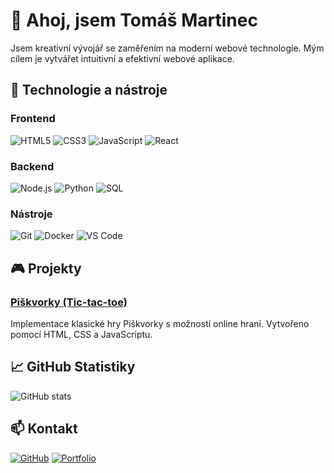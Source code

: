 # 👋 Ahoj, jsem Tomáš Martinec

Jsem kreativní vývojář se zaměřením na moderní webové technologie. Mým cílem je vytvářet intuitivní a efektivní webové aplikace.

## 🚀 Technologie a nástroje

### Frontend
![HTML5](https://img.shields.io/badge/-HTML5-E34F26?style=flat-square&logo=html5&logoColor=white)
![CSS3](https://img.shields.io/badge/-CSS3-1572B6?style=flat-square&logo=css3)
![JavaScript](https://img.shields.io/badge/-JavaScript-F7DF1E?style=flat-square&logo=javascript&logoColor=black)
![React](https://img.shields.io/badge/-React-61DAFB?style=flat-square&logo=react&logoColor=black)

### Backend
![Node.js](https://img.shields.io/badge/-Node.js-339933?style=flat-square&logo=node.js&logoColor=white)
![Python](https://img.shields.io/badge/-Python-3776AB?style=flat-square&logo=python&logoColor=white)
![SQL](https://img.shields.io/badge/-SQL-4479A1?style=flat-square&logo=mysql&logoColor=white)

### Nástroje
![Git](https://img.shields.io/badge/-Git-F05032?style=flat-square&logo=git&logoColor=white)
![Docker](https://img.shields.io/badge/-Docker-2496ED?style=flat-square&logo=docker&logoColor=white)
![VS Code](https://img.shields.io/badge/-VS%20Code-007ACC?style=flat-square&logo=visual-studio-code&logoColor=white)

## 🎮 Projekty

### [Piškvorky (Tic-tac-toe)](https://github.com/flexissbro/Tic-Tac-Toe)
Implementace klasické hry Piškvorky s možností online hraní. Vytvořeno pomocí HTML, CSS a JavaScriptu.

## 📈 GitHub Statistiky

![GitHub stats](https://github-readme-stats.vercel.app/api?username=flexissbro&show_icons=true&theme=tokyonight)

## 📫 Kontakt

[![GitHub](https://img.shields.io/badge/-GitHub-181717?style=flat-square&logo=github&logoColor=white)](https://github.com/flexissbro)
[![Portfolio](https://img.shields.io/badge/-Portfolio-000000?style=flat-square&logo=react&logoColor=white)](https://flexissbro.github.io/) 